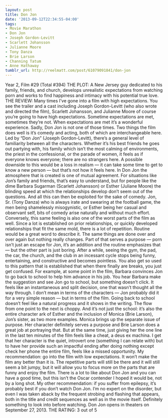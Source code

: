 ```yaml
---
layout: post
title: Don Jon
date: '2013-09-12T22:34:55-04:00'
tags:
- Movie Marathon
- Don Jon
- Joseph Gordon-Levitt
- Scarlett Johansson
- Julianne Moore
- Tony Danza
- Brie Larson
- Channing Tatum
- Anne Hathaway
tumblr_url: http://reelmatt.com/post/61079091841/don-jon
---
```



Year 2, Film #29 (Total #394)
THE PLOT: A New Jersey guy dedicated to his family, friends, and church, develops unrealistic expectations from watching porn and works to find happiness and intimacy with his potential true love.
THE REVIEW: Many times I’ve gone into a film with high expectations. You see the trailer and a cast including Joseph Gordon-Levitt (who also wrote and directed the film), Scarlett Johansson, and Julianne Moore of course you’re going to have high expectations. Sometime expectations are met, sometimes they’re not. When expectations are met it’s a wonderful experience. Sadly, Don Jon is not one of those times.
Two things the film does well is it’s comedy and acting, both of which are interchangeable here. Led by “Don Jon” (Joseph Gordon-Levitt), there’s a general level of familiarity between all the characters. Whether it’s his best friends he goes out partying with, his family which isn’t the most calming of environments, the priest in the confessional, or the parade of women, it feels as if everyone knows everyone; there are no strangers here. A possible downside to this would be a loss in realism — it can take some time to get to know a new person — but that’s not how it feels here. In Don Jon the atmosphere that is created is one of mutual agreement. For situations like Jon’s family and friends, that’s easy to understand, but for people like the dime Barbara Sugarman (Scarlett Johansson) or Esther (Juliane Moore) the blinding speed at which the relationships develop don’t seem out of the questions. And all this can then be exploited for the sake of comedy. Jon, Sr. (Tony Danza) who is always irate and swearing at the football game, the men being shamelessly misogynistic, or Esther being her casual and observant self, bits of comedy arise naturally and without much effort.
Conversely, this same feeling is also one of the worst parts of the film as well. Since a lot is established on prior relationships, or quickly developed relationships that fit the same mold, there is a lot of repetition. Routine would be a great word to describe it. The same things are done over and over again but nothing really changes. Part of that serves a purpose — porn isn’t just an escape for Jon, it’s an addition and the routine emphasizes that — but the other part is just boring. After a while, seeing the gym, the pad, the car, the church, and the club in an incessant cycle stops being funny, entertaining, and constructive and becomes pointless. You also get so used to this pattern that is established that when there finally are breaks, you just get confused. For example, at some point in the film, Barbara convinces Jon to go back to school to help him advance in his job. You hear Barbara make the suggestion and see Jon go to school, but something doesn’t click. It feels like an instantaneous and split decision, one that wasn’t thought all the way through. I don’t mean in terms of the characters — Jon probably did it for a very simple reason — but in terms of the film. Going back to school doesn’t feel like a natural progress and it shows in the writing. The flow from one point to the next is choppy. And it’s not just the school: it’s also the entire character ark of Esther and the inclusion of Monica (Brie Larson), Jon’s sister, as two more examples. Monica brings up the separate issue of purpose. Her character definitely serves a purpose and Brie Larson does a great job at portraying that. But at the same time, just giving her the one line in the last ten minutes of the film feels like a cheat, a deus ex machina. I get that her character is the quiet, introvert one (something I can relate with) but to have her provide such an impactful ending after doing nothing except check her phone the entire film, feels like a missed opportunity.
My recommendation: go into the film with low expectations. It won’t make the film any better than it is. The repetitive parts will still be there and it will still seem a bit jumpy, but it will allow you to focus more on the parts that are funny and enjoy the film. There is a lot to like about Don Jon and you can have a good time, but this isn’t the Oscar contender I hoped it would be, not by a long shot. My other recommendation: if you suffer from epilepsy, it’s probably best if you don’t watch Don Jon. I’m no expert on the disorder, but even I was taken aback by the frequent strobing and flashing that appears, both in the title and credit sequences as well as in the movie itself. Definitely something to look into before watching.
Don Jon opens in theaters on September 27, 2013.
THE RATING: 3 out of 5 
